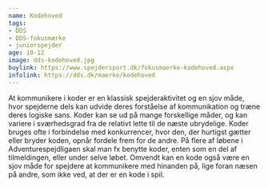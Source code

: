 ```yaml
---
name: Kodehoved
tags:
- DDS
- DDS-fokusmærke
- juniorspejder
age: 10-12
image: dds-kodehoved.jpg
buylink: https://www.spejdersport.dk/fokusmaerke-kodehoved.aspx
infolink: https://dds.dk/maerke/kodehoved
---
```

At kommunikere i koder er en klassisk spejderaktivitet og en sjov måde, hvor spejderne dels kan udvide deres forståelse af kommunikation og træne deres logiske sans. 
Koder kan se ud på mange forskellige måder, og kan variere i sværhedsgrad fra de relativt lette til de næste ubrydelige. Koder bruges ofte i forbindelse med konkurrencer, hvor den, der hurtigst gætter eller bryder koden, opnår fordele frem for de andre. På flere af løbene i Adventurespejdligaen skal man fx benytte koder, enten som en del af tilmeldingen, eller under selve løbet. Omvendt kan en kode også være en sjov måde for spejdere at kommunikere med hinanden på, lige foran næsen på andre, som ikke ved, at der er en kode i spil.